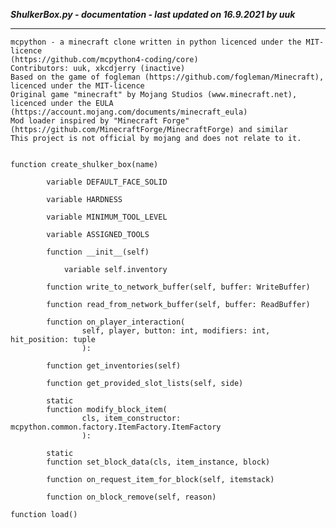 ***ShulkerBox.py - documentation - last updated on 16.9.2021 by uuk***
___

    mcpython - a minecraft clone written in python licenced under the MIT-licence 
    (https://github.com/mcpython4-coding/core)
    Contributors: uuk, xkcdjerry (inactive)
    Based on the game of fogleman (https://github.com/fogleman/Minecraft), licenced under the MIT-licence
    Original game "minecraft" by Mojang Studios (www.minecraft.net), licenced under the EULA
    (https://account.mojang.com/documents/minecraft_eula)
    Mod loader inspired by "Minecraft Forge" (https://github.com/MinecraftForge/MinecraftForge) and similar
    This project is not official by mojang and does not relate to it.


    function create_shulker_box(name)

            variable DEFAULT_FACE_SOLID

            variable HARDNESS

            variable MINIMUM_TOOL_LEVEL

            variable ASSIGNED_TOOLS

            function __init__(self)

                variable self.inventory

            function write_to_network_buffer(self, buffer: WriteBuffer)

            function read_from_network_buffer(self, buffer: ReadBuffer)

            function on_player_interaction(
                    self, player, button: int, modifiers: int, hit_position: tuple
                    ):

            function get_inventories(self)

            function get_provided_slot_lists(self, side)

            static
            function modify_block_item(
                    cls, item_constructor: mcpython.common.factory.ItemFactory.ItemFactory
                    ):

            static
            function set_block_data(cls, item_instance, block)

            function on_request_item_for_block(self, itemstack)

            function on_block_remove(self, reason)

    function load()